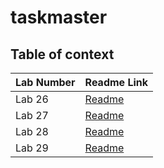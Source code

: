 # taskmaster

## Table of context

| Lab Number | Readme Link                                                                    |
|------------|--------------------------------------------------------------------------------|
| Lab 26     | [Readme](app/src/main/java/com/practice/taskmaster/readMeFiles/ReadMe.md)      |
| Lab 27     | [Readme](app/src/main/java/com/practice/taskmaster/readMeFiles/ReadMeLab27.md) |
| Lab 28     | [Readme](app/src/main/java/com/practice/taskmaster/readMeFiles/ReadMeLab28.md) |
| Lab 29     | [Readme](app/src/main/java/com/practice/taskmaster/readMeFiles/ReadMeLab29.md) |





